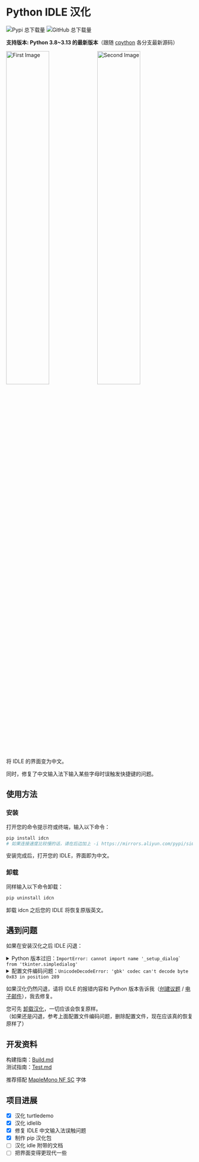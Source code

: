 # Python IDLE 汉化

![Pypi 总下载量](https://img.shields.io/pepy/dt/idcn?label=Pypi%20总下载量) ![GitHub 总下载量](https://img.shields.io/github/downloads/zetaloop/idle-cn/total?label=GitHub%20总下载量)


**支持版本: Python 3.8~3.13 的最新版本**（跟随 [cpython](https://github.com/python/cpython) 各分支最新源码）

<img src="https://github.com/zetaloop/IDLE-CN/assets/36418285/16f3d1a4-6e77-44d7-8a66-a396539b38d0" alt="First Image" style="width: 48%;">
<img src="https://github.com/zetaloop/IDLE-CN/assets/36418285/281674c1-69a1-4383-ba31-fdc612d7395b" alt="Second Image" style="width: 48%;">

<br>将 IDLE 的界面变为中文。

同时，修复了中文输入法下输入某些字母时误触发快捷键的问题。

## 使用方法

### 安装

打开您的命令提示符或终端，输入以下命令：
```bash
pip install idcn
# 如果连接速度比较慢的话，请在后边加上 -i https://mirrors.aliyun.com/pypi/simple
```
安装完成后，打开您的 IDLE，界面即为中文。

### 卸载

同样输入以下命令卸载：
```bash
pip uninstall idcn
```
卸载 idcn 之后您的 IDLE 将恢复原版英文。

## 遇到问题

如果在安装汉化之后 IDLE 闪退：

<details><summary>Python 版本过旧：<code>ImportError: cannot import name '_setup_dialog` from 'tkinter.simpledialog'</code></summary>
遇到这个报错，是因为 Python 版本太旧。<br>
以 Python 3.9 为例，最新的 IDLE 3.9 所使用的 _setup_dialog 函数是在 Python 3.9.5 添加的。<br>
如果您的 Python 3.9 版本比 3.9.5 更旧，就会导致 IDLE 找不到这个函数，启动闪退。<br>
要解决这个问题，请安装最新的 Python。（只需要小版本号最新即可，比如更新到 <a href="https://www.python.org/downloads/release/python-3913/">Python 3.9.13</a>）
</details>

<details><summary>配置文件编码问题：<code>UnicodeDecodeError: 'gbk' codec can't decode byte 0x83 in position 289</code></summary>
IDLE 打不开，可能是因为旧的 IDLE 配置文件的编码类型和新的（UTF-8）不一样。<br>
只需把旧的配置文件删除，然后应该就可以打开了。<br>
Windows：<code>C:\Users\%username%\.idlerc</code> 文件夹<br>
Linux/macOS：<code>~/.idlerc</code> 文件夹
</details>

如果汉化仍然闪退，请将 IDLE 的报错内容和 Python 版本告诉我（[创建议题](https://github.com/zetaloop/IDLE-CN/issues/new) / [电子邮件](mailto:zetaloop@outlook.com)），我去修复。

您可先 [卸载汉化](#卸载)，一切应该会恢复原样。<br>（如果还是闪退，参考上面配置文件编码问题，删除配置文件，现在应该真的恢复原样了）

## 开发资料

构建指南：[Build.md](https://github.com/zetaloop/IDLE-CN/blob/main/Build.md)<br>测试指南：[Test.md](https://github.com/zetaloop/IDLE-CN/blob/main/Test.md)

推荐搭配 [MapleMono NF SC](https://github.com/subframe7536/maple-font) 字体

## 项目进展
- [x] 汉化 turtledemo
- [x] 汉化 idlelib
- [x] 修复 IDLE 中文输入法误触问题
- [x] 制作 pip 汉化包
- [ ] 汉化 idle 附带的文档
- [ ] 把界面变得更现代一些
